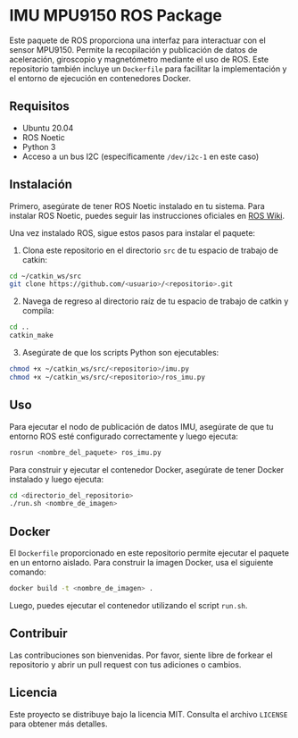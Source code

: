 # IMU MPU9150 ROS Package

Este paquete de ROS proporciona una interfaz para interactuar con el sensor MPU9150. Permite la recopilación y publicación de datos de aceleración, giroscopio y magnetómetro mediante el uso de ROS. Este repositorio también incluye un `Dockerfile` para facilitar la implementación y el entorno de ejecución en contenedores Docker.

## Requisitos

- Ubuntu 20.04
- ROS Noetic
- Python 3
- Acceso a un bus I2C (específicamente `/dev/i2c-1` en este caso)

## Instalación

Primero, asegúrate de tener ROS Noetic instalado en tu sistema. Para instalar ROS Noetic, puedes seguir las instrucciones oficiales en [ROS Wiki](http://wiki.ros.org/noetic/Installation/Ubuntu).

Una vez instalado ROS, sigue estos pasos para instalar el paquete:

1. Clona este repositorio en el directorio `src` de tu espacio de trabajo de catkin:

```bash
cd ~/catkin_ws/src
git clone https://github.com/<usuario>/<repositorio>.git
```

2. Navega de regreso al directorio raíz de tu espacio de trabajo de catkin y compila:

```bash
cd ..
catkin_make
```

3. Asegúrate de que los scripts Python son ejecutables:

```bash
chmod +x ~/catkin_ws/src/<repositorio>/imu.py
chmod +x ~/catkin_ws/src/<repositorio>/ros_imu.py
```

## Uso

Para ejecutar el nodo de publicación de datos IMU, asegúrate de que tu entorno ROS esté configurado correctamente y luego ejecuta:

```bash
rosrun <nombre_del_paquete> ros_imu.py
```

Para construir y ejecutar el contenedor Docker, asegúrate de tener Docker instalado y luego ejecuta:

```bash
cd <directorio_del_repositorio>
./run.sh <nombre_de_imagen>
```

## Docker

El `Dockerfile` proporcionado en este repositorio permite ejecutar el paquete en un entorno aislado. Para construir la imagen Docker, usa el siguiente comando:

```bash
docker build -t <nombre_de_imagen> .
```

Luego, puedes ejecutar el contenedor utilizando el script `run.sh`.

## Contribuir

Las contribuciones son bienvenidas. Por favor, siente libre de forkear el repositorio y abrir un pull request con tus adiciones o cambios.

## Licencia

Este proyecto se distribuye bajo la licencia MIT. Consulta el archivo `LICENSE` para obtener más detalles.
